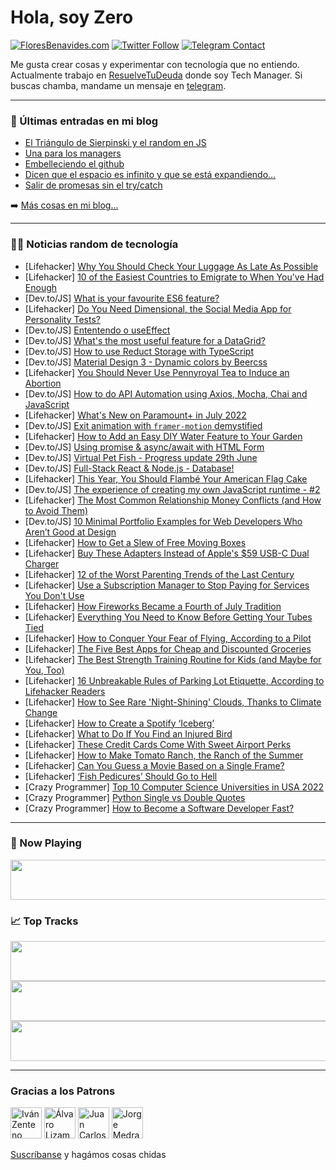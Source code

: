 # Hola, soy Zero

[![FloresBenavides.com](https://img.shields.io/website?down_message=oops&label=MiBlog&style=for-the-badge&up_message=online&url=https%3A%2F%2Ffloresbenavides.com)](https://floresbenavides.com) [![Twitter Follow](https://img.shields.io/twitter/follow/ZeroDragon?color=%231DA1F2&label=Follow&logo=twitter&logoColor=ffffff&style=for-the-badge)](https://twitter.com/zerodragon) [![Telegram Contact](https://img.shields.io/badge/escr%C3%ADbeme-ZeroDragon-%2326A5E4?style=for-the-badge&logo=telegram)](https://t.me/zerodragon)

Me gusta crear cosas y experimentar con tecnología que no entiendo.
Actualmente trabajo en [ResuelveTuDeuda](http://github.com/resuelve) donde soy Tech Manager.
Si buscas chamba, mandame un mensaje en [telegram](https://t.me/zerodragon).

---

### 📕 Últimas entradas en mi blog
<!-- BLOG-POST-LIST:START -->
- [El Triángulo de Sierpinski y el random en JS](https://floresbenavides.com/el-triangulo-de-sierpinski-y-el-random-en-js/)
- [Una para los managers](https://floresbenavides.com/una-para-los-managers/)
- [Embelleciendo el github](https://floresbenavides.com/embelleciendo-el-github/)
- [Dicen que el espacio es infinito y que se está expandiendo…](https://floresbenavides.com/dicen-que-el-espacio-es-infinito-y-que-se-esta-expandiendo/)
- [Salir de promesas sin el try/catch](https://floresbenavides.com/salir-de-promesas-sin-el-try-catch/)
<!-- BLOG-POST-LIST:END -->

➡️ [Más cosas en mi blog...](https://floresbenavides.com)

---

### 👨‍💻 Noticias random de tecnología
<!-- TECH-POSTS:START -->
- [Lifehacker] [Why You Should Check Your Luggage As Late As Possible](https://lifehacker.com/why-you-should-check-your-luggage-as-late-as-possible-1849125685)
- [Lifehacker] [10 of the Easiest Countries to Emigrate to When You&#39;ve Had Enough](https://lifehacker.com/10-of-the-easiest-countries-to-emigrate-to-when-youve-h-1849125605)
- [Dev.to/JS] [What is your favourite ES6 feature?](https://dev.to/justtanwa/what-is-your-favourite-es6-feature-2i3f)
- [Lifehacker] [Do You Need Dimensional, the Social Media App for Personality Tests?](https://lifehacker.com/do-you-need-dimensional-the-social-media-app-for-perso-1849125369)
- [Dev.to/JS] [Ententendo o useEffect](https://dev.to/devigor/ententendo-o-useeffect-5gg4)
- [Dev.to/JS] [What&#39;s the most useful feature for a DataGrid?](https://dev.to/get_infinite/whats-the-most-useful-feature-for-a-datagrid-3m13)
- [Dev.to/JS] [How to use Reduct Storage with TypeScript](https://dev.to/reduct-storage/how-to-use-reduct-storage-with-typescript-c74)
- [Dev.to/JS] [Material Design 3 - Dynamic colors by Beercss](https://dev.to/leonardorafael/material-design-3-dynamic-colors-by-beercss-h26)
- [Lifehacker] [You Should Never Use Pennyroyal Tea to Induce an Abortion](https://lifehacker.com/you-should-never-use-pennyroyal-tea-to-induce-an-aborti-1849124593)
- [Dev.to/JS] [How to do API Automation using Axios, Mocha, Chai and JavaScript](https://dev.to/codewithmmak/how-to-do-api-automation-using-axios-mocha-chai-and-javascript-2p6p)
- [Lifehacker] [What&#39;s New on Paramount+ in July 2022](https://lifehacker.com/whats-new-on-paramount-in-july-2022-1849125036)
- [Dev.to/JS] [Exit animation with `framer-motion` demystified](https://dev.to/romaintrotard/exit-animation-with-framer-motion-demystified-3gik)
- [Lifehacker] [How to Add an Easy DIY Water Feature to Your Garden](https://lifehacker.com/how-to-add-an-easy-diy-water-feature-to-your-garden-1849124830)
- [Dev.to/JS] [Using promise &amp; async/await with HTML Form](https://dev.to/nazmussayad/using-promise-asyncawait-with-html-form-31bh)
- [Dev.to/JS] [Virtual Pet Fish - Progress update 29th June](https://dev.to/inputduck/virtual-pet-fish-progress-update-29th-june-3km3)
- [Dev.to/JS] [Full-Stack React &amp; Node.js - Database!](https://dev.to/neohed/full-stack-react-nodejs-database-3c3l)
- [Lifehacker] [This Year, You Should Flambé Your American Flag Cake](https://lifehacker.com/you-should-flambe-your-american-flag-cake-1849124255)
- [Dev.to/JS] [The experience of creating my own JavaScript runtime - #2](https://dev.to/victoriarose/the-experience-of-creating-my-own-javascript-runtime-2-494c)
- [Lifehacker] [The Most Common Relationship Money Conflicts &lpar;and How to Avoid Them&rpar;](https://lifehacker.com/the-most-common-relationship-money-conflicts-and-how-t-1849124414)
- [Dev.to/JS] [10 Minimal Portfolio Examples for Web Developers Who Aren’t Good at Design](https://dev.to/scrimba/10-minimal-portfolio-examples-for-web-developers-who-arent-good-at-design-40gj)
- [Lifehacker] [How to Get a Slew of Free Moving Boxes](https://lifehacker.com/how-to-get-a-slew-of-free-moving-boxes-1849124266)
- [Lifehacker] [Buy These Adapters Instead of Apple&#39;s $59 USB-C Dual Charger](https://lifehacker.com/buy-these-adapters-instead-of-apples-59-usb-c-dual-cha-1849123442)
- [Lifehacker] [12 of the Worst Parenting Trends of the Last Century](https://lifehacker.com/12-of-the-worst-parenting-trends-of-the-last-century-1849121608)
- [Lifehacker] [Use a Subscription Manager to Stop Paying for Services You Don&#39;t Use](https://lifehacker.com/use-a-subscription-manager-to-stop-paying-for-services-1849121341)
- [Lifehacker] [How Fireworks Became a Fourth of July Tradition](https://lifehacker.com/how-fireworks-became-a-fourth-of-july-tradition-1849120838)
- [Lifehacker] [Everything You Need to Know Before Getting Your Tubes Tied](https://lifehacker.com/everything-you-need-to-know-before-getting-your-tubes-t-1849121197)
- [Lifehacker] [How to Conquer Your Fear of Flying, According to a Pilot](https://lifehacker.com/how-to-conquer-your-fear-of-flying-according-to-a-pilo-1849119523)
- [Lifehacker] [The Five Best Apps for Cheap and Discounted Groceries](https://lifehacker.com/the-five-best-apps-for-cheap-and-discounted-groceries-1849120113)
- [Lifehacker] [The Best Strength Training Routine for Kids &lpar;and Maybe for You, Too&rpar;](https://lifehacker.com/the-best-strength-training-routine-for-kids-and-maybe-1849120364)
- [Lifehacker] [16 Unbreakable Rules of Parking Lot Etiquette, According to Lifehacker Readers](https://lifehacker.com/16-unbreakable-rules-of-parking-lot-etiquette-accordin-1849120052)
- [Lifehacker] [How to See Rare &#39;Night-Shining&#39; Clouds, Thanks to Climate Change](https://lifehacker.com/how-to-see-rare-night-shining-clouds-thanks-to-climate-1849119685)
- [Lifehacker] [How to Create a Spotify ‘Iceberg’](https://lifehacker.com/how-to-create-a-spotify-iceberg-1849119743)
- [Lifehacker] [What to Do If You Find an Injured Bird](https://lifehacker.com/what-to-do-if-you-find-an-injured-bird-1849119429)
- [Lifehacker] [These Credit Cards Come With Sweet Airport Perks](https://lifehacker.com/these-credit-cards-come-with-sweet-airport-perks-1849118498)
- [Lifehacker] [How to Make Tomato Ranch, the Ranch of the Summer](https://lifehacker.com/how-to-make-tomato-ranch-the-ranch-of-the-summer-1849119027)
- [Lifehacker] [Can You Guess a Movie Based on a Single Frame?](https://lifehacker.com/can-you-guess-a-movie-based-on-a-single-frame-1849118203)
- [Lifehacker] [‘Fish Pedicures’ Should Go to Hell](https://lifehacker.com/fuck-fish-pedicures-1849117825)
- [Crazy Programmer] [Top 10 Computer Science Universities in USA 2022](https://www.thecrazyprogrammer.com/2022/06/computer-science-universities-in-usa.html)
- [Crazy Programmer] [Python Single vs Double Quotes](https://www.thecrazyprogrammer.com/2022/06/python-single-vs-double-quotes.html)
- [Crazy Programmer] [How to Become a Software Developer Fast?](https://www.thecrazyprogrammer.com/2022/06/how-to-become-a-software-developer-fast.html)<!-- TECH-POSTS:END -->

---

### 🎵 Now Playing
<a href="https://spotify-now-playing-dun.vercel.app/now-playing?open"><img src="https://spotify-now-playing-dun.vercel.app/now-playing" width="540" height="64"></a>

### 📈 Top Tracks
<a href="https://spotify-now-playing-dun.vercel.app/top-tracks?i=1&open"><img src="https://spotify-now-playing-dun.vercel.app/top-tracks?i=1" width="540" height="64"></a>
<a href="https://spotify-now-playing-dun.vercel.app/top-tracks?i=2&open"><img src="https://spotify-now-playing-dun.vercel.app/top-tracks?i=2" width="540" height="64"></a>
<a href="https://spotify-now-playing-dun.vercel.app/top-tracks?i=3&open"><img src="https://spotify-now-playing-dun.vercel.app/top-tracks?i=3" width="540" height="64"></a>

---

### Gracias a los Patrons
[<img src="https://avatars.githubusercontent.com/u/243380?v=4" alt="Iván Zenteno" width="50px">](https://github.com/k001) [<img src="https://avatars.githubusercontent.com/u/19955639?v=4" alt="Álvaro Lizama" width="50px">](https://github.com/alvarolizama) [<img src="https://avatars.githubusercontent.com/u/2718753?v=4" alt="Juan Carlos Ruiz" width="50px">](https://github.com/JuanCrg90) [<img src="https://avatars.githubusercontent.com/u/37025?v=4" alt="Jorge Medrano" width="50px">](https://github.com/h1pp1e) 

[Suscríbanse](https://www.patreon.com/zerodragon) y hagámos cosas chidas
